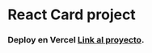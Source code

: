 # React Card project
### Deploy en Vercel [Link al proyecto](https://react-card-blush.vercel.app/).

